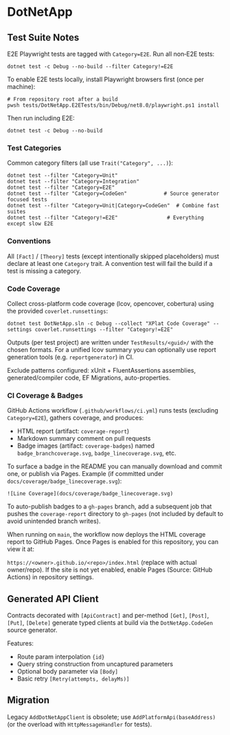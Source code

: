 # DotNetApp

## Test Suite Notes

E2E Playwright tests are tagged with `Category=E2E`.
Run all non‑E2E tests:
```
dotnet test -c Debug --no-build --filter Category!=E2E
```

To enable E2E tests locally, install Playwright browsers first (once per machine):
```
# From repository root after a build
pwsh tests/DotNetApp.E2ETests/bin/Debug/net8.0/playwright.ps1 install
```
Then run including E2E:
```
dotnet test -c Debug --no-build
```

### Test Categories

Common category filters (all use `Trait("Category", ...)`):

```
dotnet test --filter "Category=Unit"
dotnet test --filter "Category=Integration"
dotnet test --filter "Category=E2E"
dotnet test --filter "Category=CodeGen"            # Source generator focused tests
dotnet test --filter "Category=Unit|Category=CodeGen"  # Combine fast suites
dotnet test --filter "Category!=E2E"                # Everything except slow E2E
```

### Conventions

All `[Fact]` / `[Theory]` tests (except intentionally skipped placeholders) must declare at least one `Category` trait. A convention test will fail the build if a test is missing a category.

### Code Coverage

Collect cross-platform code coverage (lcov, opencover, cobertura) using the provided `coverlet.runsettings`:

```
dotnet test DotNetApp.sln -c Debug --collect "XPlat Code Coverage" --settings coverlet.runsettings --filter "Category!=E2E"
```

Outputs (per test project) are written under `TestResults/<guid>/` with the chosen formats. For a unified lcov summary you can optionally use report generation tools (e.g. `reportgenerator`) in CI.

Exclude patterns configured: xUnit + FluentAssertions assemblies, generated/compiler code, EF Migrations, auto-properties.

### CI Coverage & Badges

GitHub Actions workflow (`.github/workflows/ci.yml`) runs tests (excluding `Category=E2E`), gathers coverage, and produces:
* HTML report (artifact: `coverage-report`)
* Markdown summary comment on pull requests
* Badge images (artifact: `coverage-badges`) named `badge_branchcoverage.svg`, `badge_linecoverage.svg`, etc.

To surface a badge in the README you can manually download and commit one, or publish via Pages. Example (if committed under `docs/coverage/badge_linecoverage.svg`):

```
![Line Coverage](docs/coverage/badge_linecoverage.svg)
```

To auto-publish badges to a `gh-pages` branch, add a subsequent job that pushes the `coverage-report` directory to `gh-pages` (not included by default to avoid unintended branch writes).

When running on `main`, the workflow now deploys the HTML coverage report to GitHub Pages. Once Pages is enabled for this repository, you can view it at:

`https://<owner>.github.io/<repo>/index.html` (replace with actual owner/repo). If the site is not yet enabled, enable Pages (Source: GitHub Actions) in repository settings.


## Generated API Client
Contracts decorated with `[ApiContract]` and per-method `[Get]`, `[Post]`, `[Put]`, `[Delete]` generate typed clients at build via the `DotNetApp.CodeGen` source generator.

Features:
- Route param interpolation `{id}`
- Query string construction from uncaptured parameters
- Optional body parameter via `[Body]`
- Basic retry `[Retry(attempts, delayMs)]`

## Migration
Legacy `AddDotNetAppClient` is obsolete; use `AddPlatformApi(baseAddress)` (or the overload with `HttpMessageHandler` for tests).

